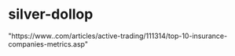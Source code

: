 # silver-dollop
"https://www..com/articles/active-trading/111314/top-10-insurance-companies-metrics.asp"
